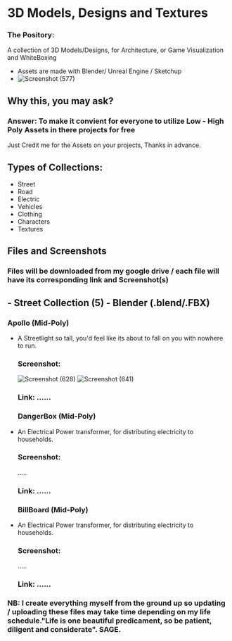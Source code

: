 # 3D Models, Designs and Textures
### The Pository: 
A collection of 3D Models/Designs, for Architecture, or Game Visualization and WhiteBoxing
- Assets are made with Blender/ Unreal Engine / Sketchup
- ![Screenshot (577)](https://github.com/user-attachments/assets/8359b615-dd45-419e-b903-470e89708ffc)


## Why this, you may ask?
### Answer: To make it convient for everyone to utilize Low - High Poly Assets in there projects for free
 Just Credit me for the Assets on your projects, Thanks in advance.

## Types of Collections:
- Street
- Road
- Electric
- Vehicles
- Clothing
- Characters
- Textures

## Files and Screenshots
 ### Files will be downloaded from my google drive / each file will have its corresponding link and Screenshot(s)
  ## - Street Collection (5) - Blender (.blend/.FBX)
   ### Apollo  (Mid-Poly) 
   - A Streetlight so tall, you'd feel like its about to fall on you with nowhere to run.
     ### Screenshot:
     ![Screenshot (628)](https://github.com/user-attachments/assets/e77c3593-aad9-46d1-a074-567bbfada253)
     ![Screenshot (641)](https://github.com/user-attachments/assets/d7b5fd41-64b1-4540-900a-08877cdd806c)

     ### Link: ......
     >>>
     ### DangerBox  (Mid-Poly) 
   - An Electrical Power transformer, for distributing electricity to households.
     ### Screenshot:
     .....
     ### Link: ......
     >>>
     ### BillBoard (Mid-Poly) 
   - An Electrical Power transformer, for distributing electricity to households.
     ### Screenshot:
     .....
     ### Link: ......
 ### NB: I create everything myself from the ground up so updating / uploading these files may take time depending on my life schedule."Life is one beautiful predicament, so be patient, diligent and considerate". SAGE.
